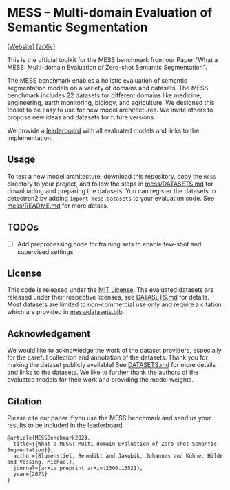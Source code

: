 # MESS – Multi-domain Evaluation of Semantic Segmentation

[[Website](https://blumenstiel.github.io/mess-benchmark/)] [[arXiv](https://arxiv.org/abs/2306.15521)]

This is the official toolkit for the MESS benchmark from our Paper "What a MESS: Multi-domain Evaluation of Zero-shot Semantic Segmentation".

The MESS benchmark enables a holistic evaluation of semantic segmentation models on a variety of domains and datasets. The MESS benchmark includes 22 datasets for different domains like medicine, engineering, earth monitoring, biology, and agriculture. We designed this toolkit to be easy to use for new model architectures. We invite others to propose new ideas and datasets for future versions.

We provide a [leaderboard](https://blumenstiel.github.io/mess-benchmark/leaderboard/) with all evaluated models and links to the implementation.

## Usage

To test a new model architecture, download this repository, copy the `mess` directory to your project, and follow the steps in [mess/DATASETS.md](mess/DATASETS.md) for downloading and preparing the datasets.
You can register the datasets to detectron2 by adding `import mess.datasets` to your evaluation code. See [mess/README.md](mess/README.md) for more details.

## TODOs

- [ ] Add preprocessing code for training sets to enable few-shot and supervised settings

## License

This code is released under the [MIT License](LICENSE). The evaluated datasets are released under their respective licenses, see [DATASETS.md](mess/DATASETS.md) for details. Most datasets are limited to non-commercial use only and require a citation which are provided in [mess/datasets.bib](mess/datasets.bib).

## Acknowledgement

We would like to acknowledge the work of the dataset providers, especially for the careful collection and annotation of the datasets. Thank you for making the dataset publicly available!
See [DATASETS.md](mess/DATASETS.md) for more details and links to the datasets. We like to further thank the authors of the evaluated models for their work and providing the model weights.

## Citation

Please cite our paper if you use the MESS benchmark and send us your results to be included in the leaderboard.

```
@article{MESSBenchmark2023,
  title={{What a MESS: Multi-domain Evaluation of Zero-shot Semantic Segmentation}},
  author={Blumenstiel, Benedikt and Jakubik, Johannes and Kühne, Hilde and Vössing, Michael},
  journal={arXiv preprint arXiv:2306.15521},
  year={2023}
}
```
